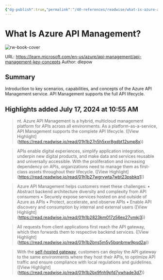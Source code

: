 ```yaml
---
{"dg-publish":true,"permalink":"/40-references/readwise/what-is-azure-api-management/","tags":["rw/articles"]}
---
```


# What Is Azure API Management?

![rw-book-cover](https://readwise-assets.s3.amazonaws.com/media/uploaded_book_covers/profile_921743/logo-ms-social_rUrD9xy.png)
  
URL: https://learn.microsoft.com/en-us/azure/api-management/api-management-key-concepts
Author: dlepow

## Summary

Introduction to key scenarios, capabilities, and concepts of the Azure API Management service. API Management supports the full API lifecycle.

## Highlights added July 17, 2024 at 10:55 AM
>nt. Azure API Management is a hybrid, multicloud management platform for APIs across all environments. As a platform-as-a-service, API Management supports the complete API lifecycle. ([View Highlight] (https://read.readwise.io/read/01h1b27n5h5xxr8gdbt12smp8x))


>APIs enable digital experiences, simplify application integration, underpin new digital products, and make data and services reusable and universally accessible. ​With the proliferation and increasing dependency on APIs, organizations need to manage them as first-class assets throughout their lifecycle.​ ([View Highlight] (https://read.readwise.io/read/01h1b27wgrvwta7wbt23psbkq1))


>Azure API Management helps customers meet these challenges:
>• Abstract backend architecture diversity and complexity from API consumers
>• Securely expose services hosted on and outside of Azure as APIs
>• Protect, accelerate, and observe APIs
>• Enable API discovery and consumption by internal and external users ([View Highlight] (https://read.readwise.io/read/01h1b2823km017z56ex27vmkj3))


>All requests from client applications first reach the API gateway, which then forwards them to respective backend services. ([View Highlight] (https://read.readwise.io/read/01h1b2bns5m5y5bqnbmw9psd2a))


>With the [self-hosted gateway](https://learn.microsoft.com/en-us/azure/api-management/api-management-key-concepts/self-hosted-gateway-overview), customers can deploy the API gateway to the same environments where they host their APIs, to optimize API traffic and ensure compliance with local regulations and guidelines. ([View Highlight] (https://read.readwise.io/read/01h1b2bx9fnh9pfd7ywhade3d7))


